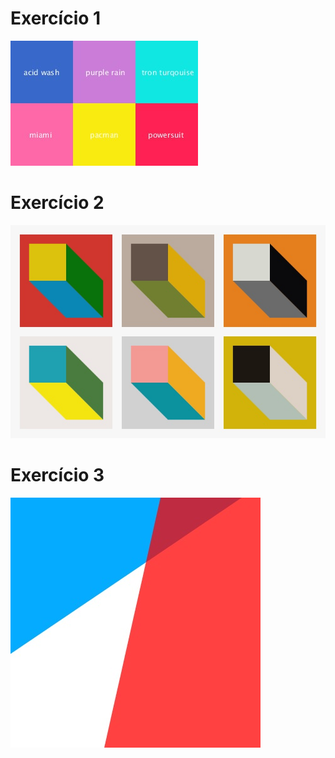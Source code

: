 # Exercício 1
![home](https://github.com/Reinaldodasilva/SMD/blob/master/Programa%C3%A7%C3%A3o%20I/Aula%205%20-%20Programa%C3%A7%C3%A3o%20com%20HSV/Exercicio_1/Exercicio_1.jpg)

# Exercício 2
![home](https://github.com/Reinaldodasilva/SMD/blob/master/Programa%C3%A7%C3%A3o%20I/Aula%205%20-%20Programa%C3%A7%C3%A3o%20com%20HSV/Exercicio_2/Exercicio_2.jpg)

# Exercício 3
![home](https://github.com/Reinaldodasilva/SMD/blob/master/Programa%C3%A7%C3%A3o%20I/Aula%205%20-%20Programa%C3%A7%C3%A3o%20com%20HSV/Exercicio_3/Exercicio_3.jpg)
